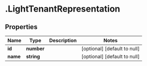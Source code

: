 # .LightTenantRepresentation

## Properties
Name | Type | Description | Notes
------------ | ------------- | ------------- | -------------
**id** | **number** |  | [optional] [default to null]
**name** | **string** |  | [optional] [default to null]


